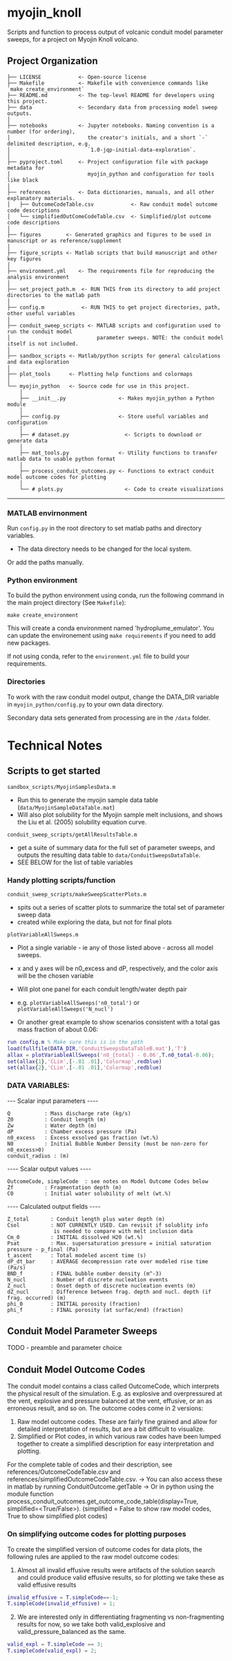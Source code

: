 # myojin_knoll

Scripts and function to process output of volcanic conduit model parameter sweeps, for a project on Myojin Knoll volcano.

## Project Organization

```
├── LICENSE            <- Open-source license
├── Makefile           <- Makefile with convenience commands like `make create_environment`
├── README.md          <- The top-level README for developers using this project.
├── data               <- Secondary data from processing model sweep outputs.            
│
├── notebooks          <- Jupyter notebooks. Naming convention is a number (for ordering),
│                         the creator's initials, and a short `-` delimited description, e.g.
│                         `1.0-jqp-initial-data-exploration`.
│
├── pyproject.toml     <- Project configuration file with package metadata for 
│                         myojin_python and configuration for tools like black
│
├── references         <- Data dictionaries, manuals, and all other explanatory materials.
│   ├── OutcomeCodeTable.csv            <- Raw conduit model outcome code descriptions
│   └── simplifiedOutComeCodeTable.csv  <- Simplified/plot outcome code descriptions
│
├── figures        <- Generated graphics and figures to be used in manuscript or as reference/supplement
│
├── figure_scripts <- Matlab scripts that build manuscript and other key figures
│
├── environment.yml    <- The requirements file for reproducing the analysis environment
│
├── set_project_path.m  <- RUN THIS from its directory to add project directories to the matlab path
│
├── config.m            <- RUN THIS to get project directories, path, other useful variables
│
├── conduit_sweep_scripts <- MATLAB scripts and configuration used to run the conduit model
│                            parameter sweeps. NOTE: the conduit model itself is not included.
│
├── sandbox_scripts <- Matlab/python scripts for general calculations and data exploration
│
├── plot_tools      <- Plotting help functions and colormaps
│
└── myojin_python   <- Source code for use in this project.
    │
    ├── __init__.py                 <- Makes myojin_python a Python module
    │
    ├── config.py                   <- Store useful variables and configuration
    │
    ├── # dataset.py                  <- Scripts to download or generate data
    │
    ├── mat_tools.py                <- Utility functions to transfer matlab data to usable python format
    │
    ├── process_conduit_outcomes.py <- Functions to extract conduit model outcome codes for plotting
    │
    └── # plots.py                    <- Code to create visualizations
```

--------
### MATLAB envirnonment
Run `config.py` in the root directory to set matlab paths and directory variables.
 - The data directory needs to be changed for the local system.

Or add the paths manually.

### Python environment
To build the python environment using conda, run the following command in the main project directory (See `Makefile`):

`make create_environment`

This will create a conda environment named 'hydroplume_emulator'. You can update the environement using
`make requirements` if you need to add new packages.

If not using conda, refer to the `environment.yml` file to build your requirements.

### Directories
To work with the raw conduit model output, change the DATA_DIR variable in `myojin_python/config.py` to your own data directory.

Secondary data sets generated from processing are in the `/data` folder.

# Technical Notes

## Scripts to get started
`sandbox_scripts/MyojinSamplesData.m`
- Run this to generate the myojin sample data table (`data/MyojinSampleDataTable.mat`)
- Will also plot solubility for the Myojin sample melt inclusions, and shows the Liu et al. (2005) solubility equation curve.

`conduit_sweep_scripts/getAllResultsTable.m`
- get a suite of summary data for the full set of parameter sweeps, and outputs the resulting data table to `data/ConduitSweepsDataTable`. 
- SEE BELOW for the list of table variables

### Handy plotting scripts/function
`conduit_sweep_scripts/makeSweepScatterPlots.m`
 - spits out a series of scatter plots to summarize the total set of parameter sweep data
 - created while exploring the data, but not for final plots

`plotVariableAllSweeps.m`
 - Plot a single variable - ie any of those listed above - across all model sweeps.
 - x and y axes will be n0_excess and dP, respectively, and the color axis will be the chosen variable
 - Will plot one panel for each conduit length/water depth pair
 - e.g. `plotVariableAllSweeps('n0_total')` or `plotVariableAllSweeps('N_nucl')`

 - Or another great example to show scenarios consistent with a total gas mass fraction of about 0.06:
```matlab
run config.m % Make sure this is in the path
load(fullfile(DATA_DIR,'ConduitSweepsDataTableB.mat'),'T')
allax = plotVariableAllSweeps('n0_{total} - 0.06',T.n0_total-0.06);
set(allax{1},'CLim',[-.01 .01],'Colormap',redblue)
set(allax{2},'CLim',[-.01 .01],'Colormap',redblue)
```
### DATA VARIABLES:
 
--- Scalar input parameters ---- 
  
    Q           : Mass discharge rate (kg/s)
    Z0          : Conduit length (m)
    Zw          : Water depth (m)
    dP          : Chamber excess pressure (Pa)
    n0_excess   : Excess exsolved gas fraction (wt.%)
    N0          : Initial Bubble Number Density (must be non-zero for n0_excess>0)
    conduit_radius : (m)

  ---- Scalar output values ---- 
  
    OutcomeCode, simpleCode  : see notes on Model Outcome Codes below
    Zf          : Fragmentation depth (m)
    C0          : Initial water solubility of melt (wt.%)


  ---- Calculated output fields ----
  
    Z_total       : Conduit length plus water depth (m)
    Csol          : NOT CURRENTLY USED. Can revisit if solublity info
                   is needed to compare with melt inclusion data
    Cm_0          : INITIAL dissolved H20 (wt.%)
    Psat          : Max. supersaturation pressure = initial saturation pressure - p_final (Pa)
    t_ascent      : Total modeled ascent time (s)
    dP_dt_bar     : AVERAGE decompression rate over modeled rise time (Pa/s)
    BND_f         : FINAL bubble number density (m^-3)
    N_nucl        : Number of discrete nucleation events
    Z_nucl        : Onset depth of discrete nucleation events (m)
    dZ_nucl       : Difference between frag. depth and nucl. depth (if frag. occurred) (m)
    phi_0         : INITIAL porosity (fraction)
    phi_f         : FINAL porosity (at surfac/end) (fraction)

## Conduit Model Parameter Sweeps

TODO - preamble and parameter choice

## Conduit Model Outcome Codes

The conduit model contains a class called OutcomeCode, which interprets the physical result of the simulation. E.g. as explosive and overpressured at the vent, explosive and pressure balanced at the vent, effusive, or an as erroneous result, and so on. The outcome codes come in 2 versions:
  1) Raw model outcome codes. These are fairly fine grained and allow for detailed interpretation of results, but are a bit difficult to visualize.
  2) Simplified or Plot codes, in which various raw codes have been lumped together to create a simplified description for easy interpretation and plotting.

For the complete table of codes and their description, see references/OutcomeCodeTable.csv and references/simplifiedOutcomeCodeTable.csv.
-> You can also access these in matlab by running ConduitOutcome.getTable
-> Or in python using the module function process_conduit_outcomes.get_outcome_code_table(display=True, simplified=<True/False>). (simplified = False to show raw model codes, True to show simplified plot codes)

### On simplifying outcome codes for plotting purposes
To create the simplified version of outcome codes for data plots, the following rules are applied to the raw model outcome codes:
 1) Almost all invalid effusive results were artifacts of the solution search and could produce valid effusive results, so for plotting we take these as valid effusive results
```matlab
invalid_effusive = T.simpleCode==-1;
T.simpleCode(invalid_effusive) = 1;
```

2) We are interested only in differentiating fragmenting vs non-fragmenting results for now, so we take both valid_explosive and valid_pressure_balanced as the same.
```matlab
valid_expl = T.simpleCode == 3;
T.simpleCode(valid_expl) = 2;
```
